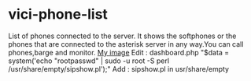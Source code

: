# vici-phone-list
List of phones connected to the server.
It shows the softphones or the phones that are connected to the asterisk server in any way.You can call phones,barge and monitor.
[My image](bbakirtas.github.com/vici-phone-list/screen.JPG)
Edit : dashboard.php "$data = system('echo "rootpasswd" | sudo -u root -S perl /usr/share/empty/sipshow.pl');"
Add :  sipshow.pl in usr/share/empty
